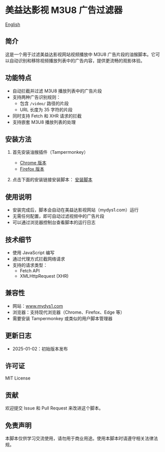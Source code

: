 # 美益达影视 M3U8 广告过滤器

[English](../README.md)

## 简介

这是一个用于过滤美益达影视网站视频播放中 M3U8 广告片段的油猴脚本。它可以自动识别和移除视频播放列表中的广告内容，提供更流畅的观影体验。

## 功能特点

- 自动拦截并过滤 M3U8 播放列表中的广告片段
- 支持两种广告识别规则：
  - 包含 `/video/` 路径的片段
  - URL 长度为 35 字符的片段
- 同时支持 Fetch 和 XHR 请求的拦截
- 支持嵌套 M3U8 播放列表的处理

## 安装方法

1. 首先安装油猴插件（Tampermonkey）

   - [Chrome 版本](https://chrome.google.com/webstore/detail/tampermonkey/dhdgffkkebhmkfjojejmpbldmpobfkfo)
   - [Firefox 版本](https://addons.mozilla.org/en-US/firefox/addon/tampermonkey/)

2. 点击下面的安装链接安装脚本：
   [安装脚本](链接到你的脚本托管地址)

## 使用说明

- 安装完成后，脚本会自动在美益达影视网站（mydys1.com）运行
- 无需任何配置，即可自动过滤视频中的广告片段
- 可以通过浏览器控制台查看脚本的运行日志

## 技术细节

- 使用 JavaScript 编写
- 通过代理方式拦截网络请求
- 支持的请求类型：
  - Fetch API
  - XMLHttpRequest (XHR)

## 兼容性

- 网站：www.mydys1.com
- 浏览器：支持现代浏览器（Chrome、Firefox、Edge 等）
- 需要安装 Tampermonkey 或类似的用户脚本管理器

## 更新日志

- 2025-01-02：初始版本发布

## 许可证

MIT License

## 贡献

欢迎提交 Issue 和 Pull Request 来改进这个脚本。

## 免责声明

本脚本仅供学习交流使用，请勿用于商业用途。使用本脚本时请遵守相关法律法规。

